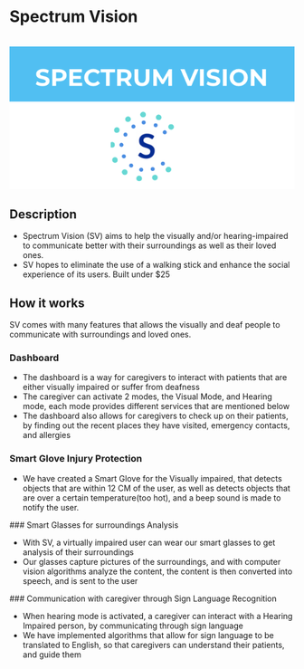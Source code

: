 # Spectrum Vision
<p align="center">
  </br>
  <img src="header.png"/>
</p>

## Description
<ul>
<li>Spectrum Vision (SV) aims to help the visually and/or hearing-impaired to communicate better with their surroundings as well as their loved ones. </li>
<li>SV hopes to eliminate the use of a walking stick and enhance the social experience of its users.   
  Built under $25</li>
</ul>

## How it works
SV comes with many features that allows the visually and deaf people to communicate with surroundings and loved ones.
### Dashboard 
<ul>
  <li> The dashboard is a way for caregivers to interact with patients that are either visually impaired or suffer from deafness </li>
  <li> The caregiver can activate 2 modes, the Visual Mode, and Hearing mode, each mode provides different services that are mentioned below </li>
  <li> The dashboard also allows for caregivers to check up on their patients, by finding out the recent places they have visited, emergency contacts, and allergies </li>
</ul>

### Smart Glove Injury Protection
<ul>
  <li> We have created a Smart Glove for the Visually impaired, that detects objects that are within 12 CM of the user, as well as detects objects that are over a certain temperature(too hot), and a beep sound is made to notify the user.</li>
</ul>
### Smart Glasses for surroundings Analysis
<ul>
  <li> With SV, a virtually impaired user can wear our smart glasses to get analysis of their surroundings </li>
  <li> Our glasses capture pictures of the surroundings, and with computer vision algorithms analyze the content, the content is then converted into speech, and is sent to the user </li>
</ul>
### Communication with caregiver through Sign Language Recognition
<ul>
  <li>When hearing mode is activated, a caregiver can interact with a Hearing Impaired person, by communicating through sign language</li>
  <li>We have implemented algorithms that allow for sign language to be translated to English, so that caregivers can understand their patients, and guide them </li>
</ul>
